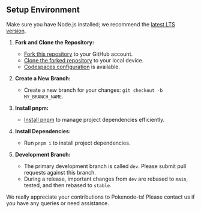 ## Setup Environment

Make sure you have Node.js installed; we recommend the [latest LTS version](https://nodejs.org/).

1. **Fork and Clone the Repository:**
   - [Fork this repository](https://help.github.com/articles/fork-a-repo/) to your GitHub account.
   - [Clone the forked repository](https://help.github.com/articles/cloning-a-repository/) to your local device.
   - [Codespaces configuration](https://github.com/Gabb-c/pokenode-ts/tree/main/.devcontainer) is available.

2. **Create a New Branch:**
   - Create a new branch for your changes: `git checkout -b MY_BRANCH_NAME`.

3. **Install pnpm:**
   - [Install pnpm](https://pnpm.io/installation) to manage project dependencies efficiently.

4. **Install Dependencies:**
   - Run `pnpm i` to install project dependencies.

5. **Development Branch:**
   - The primary development branch is called `dev`. Please submit pull requests against this branch.
   - During a release, important changes from `dev` are rebased to `main`, tested, and then rebased to `stable`.

We really appreciate your contributions to Pokenode-ts! Please contact us if you have any queries or need assistance.
